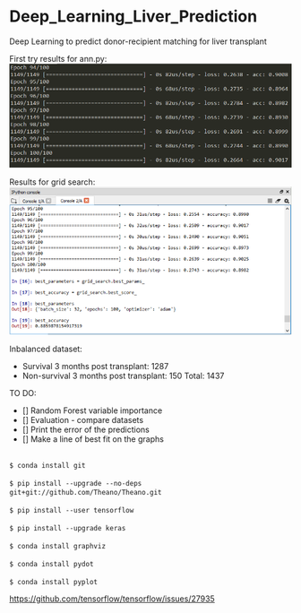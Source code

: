 # Deep_Learning_Liver_Prediction
Deep Learning to predict donor-recipient matching for liver transplant


First try results for ann.py:
![Screenshot](./results/results.png)

Results for grid search:
![Screenshot](./results/grid_search.png)

Inbalanced dataset:
- Survival 3 months post transplant: 1287
- Non-survival 3 months post transplant: 150
Total: 1437

TO DO:
- [] Random Forest variable importance
- [] Evaluation - compare datasets 
- [] Print the error of the predictions
- [] Make a line of best fit on the graphs 

```shell

$ conda install git

$ pip install --upgrade --no-deps git+git://github.com/Theano/Theano.git

$ pip install --user tensorflow

$ pip install --upgrade keras

$ conda install graphviz

$ conda install pydot

$ conda install pyplot
```

https://github.com/tensorflow/tensorflow/issues/27935

